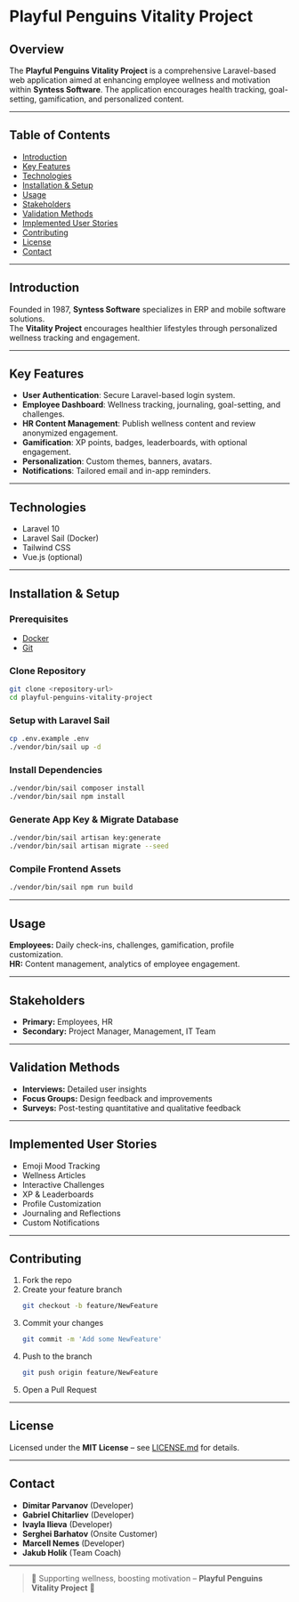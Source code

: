 #  Playful Penguins Vitality Project

## Overview

The **Playful Penguins Vitality Project** is a comprehensive Laravel-based web application aimed at enhancing employee wellness and motivation within **Syntess Software**. The application encourages health tracking, goal-setting, gamification, and personalized content.

---

##  Table of Contents

- [Introduction](#-introduction)
- [Key Features](#-key-features)
- [Technologies](#-technologies)
- [Installation & Setup](#-installation--setup)
- [Usage](#-usage)
- [Stakeholders](#-stakeholders)
- [Validation Methods](#-validation-methods)
- [Implemented User Stories](#-implemented-user-stories)
- [Contributing](#-contributing)
- [License](#-license)
- [Contact](#-contact)

---

##  Introduction

Founded in 1987, **Syntess Software** specializes in ERP and mobile software solutions.  
The **Vitality Project** encourages healthier lifestyles through personalized wellness tracking and engagement.

---

##  Key Features

-  **User Authentication**: Secure Laravel-based login system.
-  **Employee Dashboard**: Wellness tracking, journaling, goal-setting, and challenges.
-  **HR Content Management**: Publish wellness content and review anonymized engagement.
-  **Gamification**: XP points, badges, leaderboards, with optional engagement.
-  **Personalization**: Custom themes, banners, avatars.
-  **Notifications**: Tailored email and in-app reminders.

---

##  Technologies

- Laravel 10
- Laravel Sail (Docker)
- Tailwind CSS
- Vue.js (optional)

---

##  Installation & Setup

### Prerequisites

- [Docker](https://www.docker.com/)
- [Git](https://git-scm.com/)

### Clone Repository

```bash
git clone <repository-url>
cd playful-penguins-vitality-project
```

### Setup with Laravel Sail

```bash
cp .env.example .env
./vendor/bin/sail up -d
```

### Install Dependencies

```bash
./vendor/bin/sail composer install
./vendor/bin/sail npm install
```

### Generate App Key & Migrate Database

```bash
./vendor/bin/sail artisan key:generate
./vendor/bin/sail artisan migrate --seed
```

### Compile Frontend Assets

```bash
./vendor/bin/sail npm run build
```

---

##  Usage

**Employees:** Daily check-ins, challenges, gamification, profile customization.  
**HR:** Content management, analytics of employee engagement.

---

##  Stakeholders

- **Primary:** Employees, HR
- **Secondary:** Project Manager, Management, IT Team

---

##  Validation Methods

- **Interviews:** Detailed user insights
- **Focus Groups:** Design feedback and improvements
- **Surveys:** Post-testing quantitative and qualitative feedback

---

##  Implemented User Stories

-  Emoji Mood Tracking  
-  Wellness Articles  
-  Interactive Challenges  
-  XP & Leaderboards  
-  Profile Customization  
-  Journaling and Reflections  
-  Custom Notifications  

---

##  Contributing

1. Fork the repo
2. Create your feature branch  
   ```bash
   git checkout -b feature/NewFeature
   ```
3. Commit your changes  
   ```bash
   git commit -m 'Add some NewFeature'
   ```
4. Push to the branch  
   ```bash
   git push origin feature/NewFeature
   ```
5. Open a Pull Request

---

##  License

Licensed under the **MIT License** – see [LICENSE.md](LICENSE.md) for details.

---

##  Contact

- **Dimitar Parvanov** (Developer)  
- **Gabriel Chitarliev** (Developer)  
- **Ivayla Ilieva** (Developer)  
- **Serghei Barhatov** (Onsite Customer)  
- **Marcell Nemes** (Developer)  
- **Jakub Holík** (Team Coach)

---

> 🌟 Supporting wellness, boosting motivation – **Playful Penguins Vitality Project** 🌟

